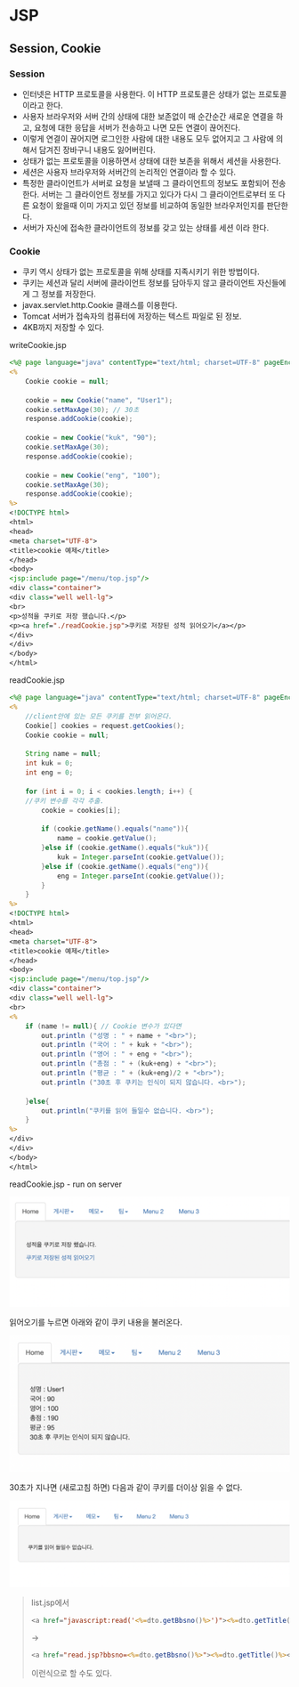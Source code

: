 # JSP



## Session, Cookie



### Session

- 인터넷은 HTTP 프로토콜을 사용한다. 이 HTTP 프로토콜은 상태가 없는 프로토콜이라고 한다.
- 사용자 브라우저와 서버 간의 상태에 대한 보존없이 매 순간순간 새로운 연결을 하고, 요청에 대한 응답을 서버가 전송하고 나면 모든 연결이 끊어진다.
- 이렇게 연결이 끊어지면 로그인한 사람에 대한 내용도 모두 없어지고 그 사람에 의해서 담겨진 장바구니 내용도 잃어버린다.
- 상태가 없는 프로토콜을 이용하면서 상태에 대한 보존을 위해서 세션을 사용한다.
- 세션은 사용자 브라우저와 서버간의 논리적인 연결이라 할 수 있다.
- 특정한 클라이언트가 서버로 요청을 보낼때 그 클라이언트의 정보도 포함되어 전송한다. 서버는 그 클라이언트 정보를 가지고 있다가 다시 그 클라이언트로부터 또 다른 요청이 왔을때 이미 가지고 있던 정보를 비교하여 동일한 브라우저인지를 판단한다.
- 서버가 자신에 접속한 클라이언트의 정보를 갖고 있는 상태를 세션
   이라 한다.





### Cookie

- 쿠키 역시 상태가 없는 프로토콜을 위해 상태를 지족시키기 위한 방법이다.
- 쿠키는 세션과 달리 서버에 클라이언트 정보를 담아두지 않고 클라이언트 자신들에게 그 정보를 저장한다.
- javax.servlet.http.Cookie 클래스를 이용한다.
- Tomcat 서버가 접속자의 컴퓨터에 저장하는 텍스트 파일로 된 정보. 
- 4KB까지 저장할 수 있다. 



writeCookie.jsp

```jsp
<%@ page language="java" contentType="text/html; charset=UTF-8" pageEncoding="UTF-8"%>
<%
	Cookie cookie = null;

	cookie = new Cookie("name", "User1");
	cookie.setMaxAge(30); // 30초
	response.addCookie(cookie);
	
	cookie = new Cookie("kuk", "90");
	cookie.setMaxAge(30); 
	response.addCookie(cookie);
	
	cookie = new Cookie("eng", "100");
	cookie.setMaxAge(30); 
	response.addCookie(cookie);
%>
<!DOCTYPE html>
<html>
<head>
<meta charset="UTF-8">
<title>cookie 예제</title>
</head>
<body>
<jsp:include page="/menu/top.jsp"/>
<div class="container">
<div class="well well-lg">
<br>
<p>성적을 쿠키로 저장 했습니다.</p> 
<p><a href="./readCookie.jsp">쿠키로 저장된 성적 읽어오기</a></p> 
</div>
</div>
</body>
</html>
```



readCookie.jsp

```jsp
<%@ page language="java" contentType="text/html; charset=UTF-8" pageEncoding="UTF-8"%>
<% 
	//client안에 있는 모든 쿠키를 전부 읽어온다. 
	Cookie[] cookies = request.getCookies(); 
	Cookie cookie = null; 
 
	String name = null;  
	int kuk = 0; 
	int eng = 0; 
 
	for (int i = 0; i < cookies.length; i++) { 
  	//쿠키 변수를 각각 추출. 
  		cookie = cookies[i]; 
 
  		if (cookie.getName().equals("name")){ 
    		name = cookie.getValue(); 
  		}else if (cookie.getName().equals("kuk")){ 
    		kuk = Integer.parseInt(cookie.getValue()); 
  		}else if (cookie.getName().equals("eng")){ 
    		eng = Integer.parseInt(cookie.getValue()); 
  		} 
	} 
%> 
<!DOCTYPE html>
<html>
<head>
<meta charset="UTF-8">
<title>cookie 예제</title>
</head>
<body>
<jsp:include page="/menu/top.jsp"/>
<div class="container">
<div class="well well-lg">
<br>
<% 
	if (name != null){ // Cookie 변수가 있다면  
  		out.println ("성명 : " + name + "<br>"); 
  		out.println ("국어 : " + kuk + "<br>"); 
  		out.println ("영어 : " + eng + "<br>"); 
		out.println ("총점 : " + (kuk+eng) + "<br>"); 
		out.println ("평균 : " + (kuk+eng)/2 + "<br>"); 
		out.println ("30초 후 쿠키는 인식이 되지 않습니다. <br>"); 
     
	}else{ 
    	out.println("쿠키를 읽어 들일수 없습니다. <br>"); 
	} 
%> 
</div>
</div>
</body>
</html>
```



readCookie.jsp - run on server

![image-20211004094213813](JSP_4_1004.assets/image-20211004094213813.png)

읽어오기를 누르면 아래와 같이 쿠키 내용을 불러온다.

![image-20211004094229615](JSP_4_1004.assets/image-20211004094229615.png)

30초가 지나면 (새로고침 하면) 다음과 같이 쿠키를 더이상 읽을 수 없다.

![image-20211004094148718](JSP_4_1004.assets/image-20211004094148718.png)



> list.jsp에서
> ```jsp
> <a href="javascript:read('<%=dto.getBbsno()%>')"><%=dto.getTitle()%></a>
> ```
> -> 
>
> ```jsp
> <a href="read.jsp?bbsno=<%=dto.getBbsno()%>"><%=dto.getTitle()%></a>
> ```
> 이런식으로 할 수도 있다.




